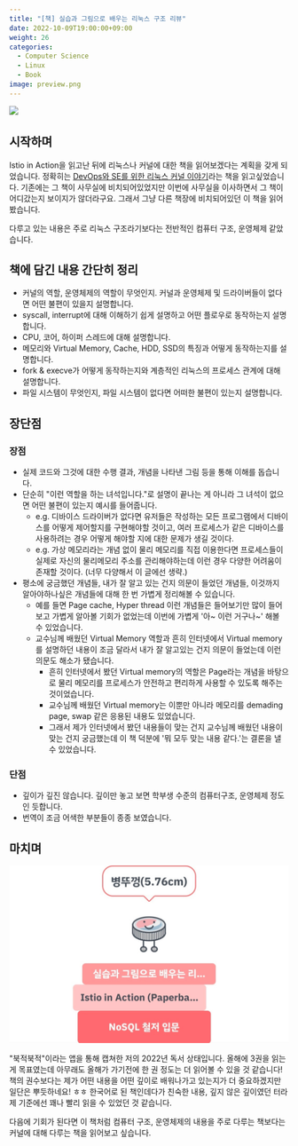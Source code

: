 ```yaml
---
title: "[책] 실습과 그림으로 배우는 리눅스 구조 리뷰"
date: 2022-10-09T19:00:00+09:00
weight: 26
categories:
  - Computer Science
  - Linux
  - Book
image: preview.png
---
```

![](book.png)

## 시작하며

Istio in Action을 읽고난 뒤에 리눅스나 커널에 대한 책을 읽어보겠다는 계획을 갖게 되었습니다. 정확히는 [DevOps와 SE를 위한 리눅스 커널 이야기](https://product.kyobobook.co.kr/detail/S000001033135)라는 책을 읽고싶었습니다.
기존에는 그 책이 사무실에 비치되어있었지만 이번에 사무실을 이사하면서 그 책이 어디갔는지 보이지가 않더라구요. 그래서 그냥 다른 책장에 비치되어있던 이 책을 읽어봤습니다.

다루고 있는 내용은 주로 리눅스 구조라기보다는 전반적인 컴퓨터 구조, 운영체제 같았습니다. 

## 책에 담긴 내용 간단히 정리

* 커널의 역할, 운영체제의 역할이 무엇인지. 커널과 운영체제 및 드라이버들이 없다면 어떤 불편이 있을지 설명합니다.
* syscall, interrupt에 대해 이해하기 쉽게 설명하고 어떤 플로우로 동작하는지 설명합니다.
* CPU, 코어, 하이퍼 스레드에 대해 설명합니다.
* 메모리와 Virtual Memory, Cache, HDD, SSD의 특징과 어떻게 동작하는지를 설명합니다.
* fork & execve가 어떻게 동작하는지와 계층적인 리눅스의 프로세스 관계에 대해 설명합니다.
* 파일 시스템이 무엇인지, 파일 시스템이 없다면 어떠한 불편이 있는지 설명합니다.

## 장단점

### 장점

* 실제 코드와 그것에 대한 수행 결과, 개념을 나타낸 그림 등을 통해 이해를 돕습니다.
* 단순히 "이런 역할을 하는 녀석입니다."로 설명이 끝나는 게 아니라 그 녀석이 없으면 어떤 불편이 있는지 예시를 들어줍니다.
  * e.g. 디바이스 드라이버가 없다면 유저들은 작성하는 모든 프로그램에서 디바이스를 어떻게 제어할지를 구현해야할 것이고, 여러 프로세스가 같은 디바이스를 사용하려는 경우 어떻게 해야할 지에 대한 문제가 생길 것이다.
  * e.g. 가상 메모리라는 개념 없이 물리 메모리를 직접 이용한다면 프로세스들이 실제로 자신의 물리메모리 주소를 관리해야하는데 이런 경우 다양한 어려움이 존재할 것이다. (너무 다양해서 이 글에선 생략.)
* 평소에 궁금했던 개념들, 내가 잘 알고 있는 건지 의문이 들었던 개념들, 이것까지 알아야하나싶은 개념들에 대해 한 번 가볍게 정리해볼 수 있습니다.
  * 예를 들면 Page cache, Hyper thread 이런 개념들은 들어보기만 많이 들어보고 가볍게 알아볼 기회가 없었는데 이번에 가볍게 '아~ 이런 거구나~' 해볼 수 있었습니다.
  * 교수님께 배웠던 Virtual Memory 역할과 흔히 인터넷에서 Virtual memory를 설명하던 내용이 조금 달라서 내가 잘 알고있는 건지 의문이 들었는데 이런 의문도 해소가 됐습니다.
    * 흔히 인터넷에서 봤던 Virtual memory의 역할은 Page라는 개념을 바탕으로 물리 메모리를 프로세스가 안전하고 편리하게 사용할 수 있도록 해주는 것이었습니다.
    * 교수님께 배웠던 Virtual memory는 이뿐만 아니라 메모리를 demading page, swap 같은 응용된 내용도 있었습니다.
    * 그래서 제가 인터넷에서 봤던 내용들이 맞는 건지 교수님께 배웠던 내용이 맞는 건지 궁금했는데 이 책 덕분에 '뭐 모두 맞는 내용 같다.'는 결론을 낼 수 있었습니다.

### 단점

* 깊이가 깊진 않습니다. 깊이만 놓고 보면 학부생 수준의 컴퓨터구조, 운영체제 정도인 듯합니다.
* 번역이 조금 어색한 부분들이 종종 보였습니다.

## 마치며

![2022년 독서 현황](bookbooke.png)

"북적북적"이라는 앱을 통해 캡쳐한 저의 2022년 독서 상태입니다. 올해에 3권을 읽는 게 목표였는데 아무래도 올해가 가기전에 한 권 정도는 더 읽어볼 수 있을 것 같습니다!
책의 권수보다는 제가 어떤 내용을 어떤 깊이로 배워나가고 있는지가 더 중요하겠지만 일단은 뿌듯하네요! ㅎㅎ
한국어로 된 책인데다가 친숙한 내용, 깊지 않은 깊이였던 터라 제 기준에선 꽤나 빨리 읽을 수 있었던 것 같습니다.

다음에 기회가 된다면 이 책처럼 컴퓨터 구조, 운영체제의 내용을 주로 다루는 책보다는 커널에 대해 다루는 책을 읽어보고 싶습니다.
